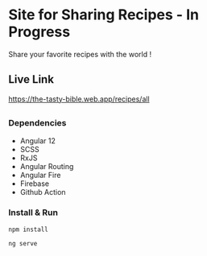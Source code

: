 # Site for Sharing Recipes - In Progress

Share your favorite recipes with the world !

## Live Link

https://the-tasty-bible.web.app/recipes/all
##

### Dependencies

* Angular 12
* SCSS 
* RxJS
* Angular Routing
* Angular Fire
* Firebase
* Github Action

### Install & Run
```
npm install
```
```
ng serve
```
